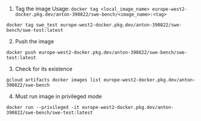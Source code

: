 
1. Tag the image
Usage: `docker tag <local_image_name> europe-west2-docker.pkg.dev/anton-390822/swe-bench/<image_name>:<tag>`
```
docker tag swe_test europe-west2-docker.pkg.dev/anton-390822/swe-bench/swe-test:latest
```

2. Push the image
```
docker push europe-west2-docker.pkg.dev/anton-390822/swe-bench/swe-test:latest
```

3. Check for its existence
```
gcloud artifacts docker images list europe-west2-docker.pkg.dev/anton-390822/swe-bench
```

4. Must run image in privileged mode
```
docker run --privileged -it europe-west2-docker.pkg.dev/anton-390822/swe-bench/swe-test:latest
```
